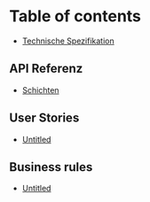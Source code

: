 # Table of contents

* [Technische Spezifikation](README.md)

## API Referenz

* [Schichten](backend/api-referenz.md)

## User Stories

* [Untitled](user-stories/untitled.md)

## Business rules

* [Untitled](business-rules/untitled.md)


